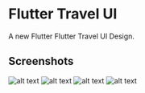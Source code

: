 # Flutter Travel UI

A new Flutter Flutter Travel UI Design.

## Screenshots

![alt text](https://github.com/Hemantkumawat/travel-ui/blob/master/assets/img1.png)
![alt text](https://github.com/Hemantkumawat/travel-ui/blob/master/assets/img2.png)
![alt text](https://github.com/Hemantkumawat/travel-ui/blob/master/assets/img3.png?raw=true)
![alt text](https://github.com/Hemantkumawat/travel-ui/blob/master/assets/img4.png?raw=true)
